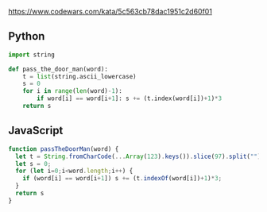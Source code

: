 https://www.codewars.com/kata/5c563cb78dac1951c2d60f01

## Python
```python
import string

def pass_the_door_man(word):
    t = list(string.ascii_lowercase)
    s = 0
    for i in range(len(word)-1):
        if word[i] == word[i+1]: s += (t.index(word[i])+1)*3
    return s
```

## JavaScript
```js
function passTheDoorMan(word) {
  let t = String.fromCharCode(...Array(123).keys()).slice(97).split("");
  let s = 0;
  for (let i=0;i<word.length;i++) {
    if (word[i] == word[i+1]) s += (t.indexOf(word[i])+1)*3;
  }
  return s
}
```